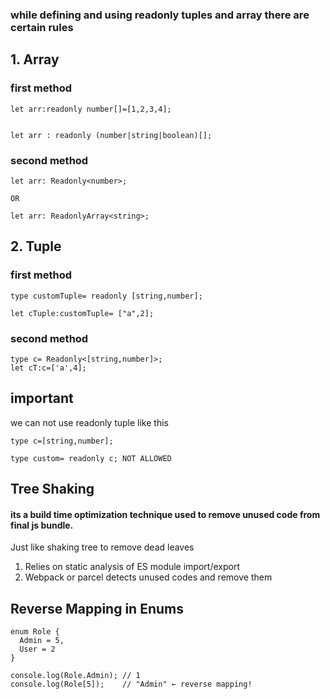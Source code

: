 ### while defining and using readonly tuples and array there are certain rules

## 1. Array

### first method
````
let arr:readonly number[]=[1,2,3,4];


let arr : readonly (number|string|boolean)[];
````

### second method

````
let arr: Readonly<number>;

OR

let arr: ReadonlyArray<string>;
````
## 2. Tuple

### first method
````
type customTuple= readonly [string,number];

let cTuple:customTuple= ["a",2];
````

### second method
````
type c= Readonly<[string,number]>;
let cT:c=['a',4];
````
## important
we can not use readonly tuple like this
````
type c=[string,number];

type custom= readonly c; NOT ALLOWED
````


## Tree Shaking

#### its a build time optimization technique used to remove unused code from final js bundle. 
Just like shaking tree to remove dead leaves 

1. Relies on static analysis of ES module import/export
2. Webpack or parcel detects unused codes and remove them


## Reverse Mapping in Enums

````
enum Role {
  Admin = 5,
  User = 2
}

console.log(Role.Admin); // 1
console.log(Role[5]);    // "Admin" ← reverse mapping!

````